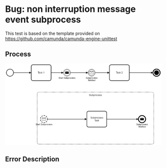 # Bug: non interruption message event subprocess

This test is based on the template provided on https://github.com/camunda/camunda-engine-unittest

## Process
![process](https://github.com/jlhoelter/camunda-bug-eventsubprocess-message/blob/master/src/test/resources/ProcessWithMessageEventSubprocess.png)

## Error Description
